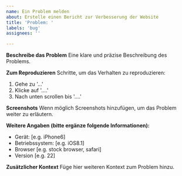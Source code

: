 ```yaml
---
name: Ein Problem melden
about: Erstelle einen Bericht zur Verbesserung der Website
title: 'Problem: '
labels: 'bug'
assignees: ''

---
```


**Beschreibe das Problem**
Eine klare und präzise Beschreibung des Problems.

**Zum Reproduzieren**
Schritte, um das Verhalten zu reproduzieren:
1. Gehe zu '...'
2. Klicke auf '....'
3. Nach unten scrollen bis '....'

**Screenshots**
Wenn möglich Screenshots hinzufügen, um das Problem weiter zu erläutern.

**Weitere Angaben (bitte ergänze folgende Informationen):**
 - Gerät: [e.g. iPhone6]
 - Betriebssystem: [e.g. iOS8.1]
 - Browser [e.g. stock browser, safari]
 - Version [e.g. 22]

**Zusätzlicher Kontext**
Füge hier weiteren Kontext zum Problem hinzu.